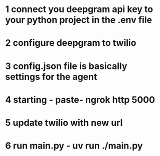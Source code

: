 # 1 connect you deepgram api key to your python project in the .env file

# 2 configure deepgram to twilio 

# 3 config.json file is basically settings for the agent

# 4 starting - paste- ngrok http 5000
# 5 update twilio with new url
# 6 run main.py - uv run ./main.py